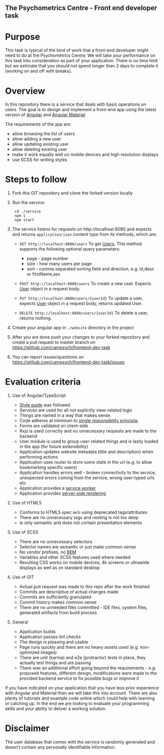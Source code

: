 The Psychometrics Centre - Front end developer task
---------------------------------------------------

Purpose
========

This task is typical of the kind of work that a front-end developer might need to do at the Psychometrics Centre. We will take your performance on this task into consideration as part of your application. There is no time limit but we estimate that you should not spend longer than 3 days to complete it (working on and off with breaks).

Overview
========
In this repository there is a service that deals with basic operations on users. 
The goal is to design and implement a front-end app using the latest version of [Angular](https://angular.io/) and 
[Angular Material](https://material.angular.io/) 

The requirements of the app are:

- allow browsing the list of users
- allow adding a new user
- allow updating existing user
- allow deleting existing user
- make it work equally well on mobile devices and high resolution displays
- use SCSS for writing styles


Steps to follow
===============

1. Fork this GIT repository and clone the forked version locally

2. Run the service:
        
        cd ./service
        npm i
        npm start
        
3. The service listens for requests on http://localhost:8080 and expects and returns `application/json` content type from 
its methods, which are:

    - `GET http://localhost:8080/users`
    To get [Users](./service/src/user/user.ts). This method supports the following optional query parameters:
        
        * page - page number
        * size - how many users per page
        * sort - comma separated sorting field and direction, e.g. id,desc or firstName,asc  

    - `POST http://localhost:8080/users`
    To create a new user. Expects [User](./service/src/user/user.ts) object in a request body.
        
    - `PUT http://localhost:8080/users/{userId}`
    To update a user, expects [User](./service/src/user/user.ts) object in a request body, returns updated User.        
        
    - `DELETE http://localhost:8080/users/{userId}`
    To delete a user, returns nothing.

4. Create your angular app in `./website` directory in the project 

5. After you are done push your changes to your forked repository and create a pull request to master branch on 
https://github.com/campsych/frontend-dev-task 

6. You can report issues/questions on https://github.com/campsych/frontend-dev-task/issues


Evaluation criteria
===================

1. Use of Angular/TypeScript
    - [Style guide](https://angular.io/guide/styleguide) was followed.
    - Services are used for all not explicitly view-related logic
    - Things are named in a way that makes sense
    - Code adheres at minimum to [single responsibility principle](https://en.wikipedia.org/wiki/SOLID).
    - Forms are validated on client-side
    - Rxjs is used correctly and no unnecessary requests are made to the backend
    - User module is used to group user-related things and is lazily loaded in the app (for future extensibility)
    - Application updates website metadata (title and description) when performing actions
    - Application uses router to store some state in the url (e.g. to allow bookmarking specific users)
    - Application handles errors well - broken connectivity to the service, unexpected errors coming from the service, 
    wrong user-typed urls etc.
    - Application provides a [service worker](https://angular.io/guide/service-worker-intro)
    - Application provides [server-side rendering](https://angular.io/guide/universal)

2. Use of HTML5
    - Conforms to HTML5 spec w/o using deprecated tags/attributes 
    - There are no unnecessary tags and nesting is not too deep
    - Is only semantic and does not contain presentation elements
    
3. Use of SCSS
    - There are no unnecessary selectors
    - Selector names are semantic or just make common sense
    - No vendor prefixes, no [BEM](http://getbem.com/)   
    - Variables and other SCSS features used where needed
    - Resulting CSS works on mobile devices, 4k screens or ultrawide displays as well as on standard desktop
    
4. Use of GIT
    - Actual pull request was made to this repo after the work finished  
    - Commits are descriptive of actual changes made
    - Commits are sufficiently granulated
    - Commit history makes common sense
    - There are no unneeded files committed - IDE files, system files, generated artifacts from build process
    
5. General
    - Application builds
    - Application passes lint checks
    - The design is pleasing and usable
    - Page runs quickly and there are no heavy assets used (e.g. non-optimized images)
    - There are unit (karma) and e2e (protractor) tests in place, they actually test things and are passing
    - There was an additional effort going beyond the requirements - e.g. proposed features, 
     different design, modifications were made to the provided backend service to fix possible bugs or 
     improve it 

If you have indicated on your application that you have less prior experience with Angular and Material then we will take this into account. There are also plenty of tutorials and example code online which could help with learning or catching up. 
In the end we are looking to evaluate your programming skills and your ability to deliver a working solution. 

Disclaimer
==========
The user database that comes with the service is randomly generated and doesn't contain any personally identifiable information.
